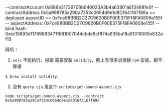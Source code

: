 --contractAccount 0x686e31729706b946023A3b4a63801aEf34881e0f
--contractAddress 0x5a998785a29Ca7353c0654d9e1d8D1641167f69a
== deployed aspectID == 0xFce98BBB2C27C9620B0F00E375Ff8FA0806e155f
-- aspectAddress: 0xFce98BBB2C27C9620B0F00E375Ff8FA0806e155f
-- bind hash: 0xec15693df17898834711681007044cbde6cf874a935ba18a51319005e832af13

踩坑：

1. `solc` 不能执行，报错
   需要安装 `solidity`，网上有很多说直接 `npm` 安装，都不靠谱

```shell
$ brew install solidity，
```

2. 没有 `query.cjs`
   用这个 `scripts/get-bound-aspect.cjs`

```shell
node scripts/get-bound-aspect.cjs --contract 0x5a998785a29Ca7353c0654d9e1d8D1641167f69a
```
